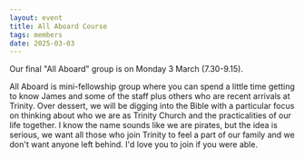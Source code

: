 ```yaml
---
layout: event
title: All Aboard Course
tags: members
date: 2025-03-03
---
```


Our final "All Aboard" group is on Monday 3 March (7.30-9.15). 

<!--excerpt end-->

All Aboard is mini-fellowship group where you can spend a little time getting to know James and some of the staff plus others who are recent arrivals at Trinity. Over dessert, we will be digging into the Bible with a particular focus on thinking about who we are as Trinity Church and the practicalities of our life together. I know the name sounds like we are pirates, but the idea is serious, we want all those who join Trinity to feel a part of our family and we don't want anyone left behind. I'd love you to join if you were able.

